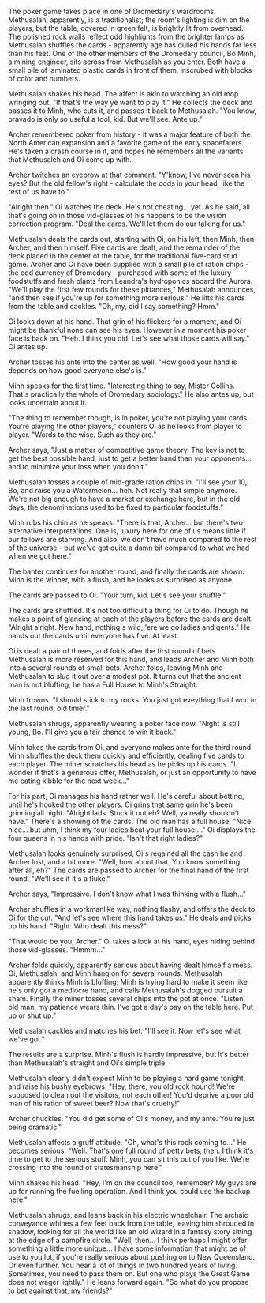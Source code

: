 The poker game takes place in one of Dromedary's wardrooms. Methusalah, apparently, is a traditionalist; the room's lighting is dim on the players, but the table, covered in green felt, is brightly lit from overhead. The polished rock walls reflect odd highlights from the brighter lamps as Methusalah shuffles the cards - apparently age has dulled his hands far less than his feet. One of the other members of the Dromedary council, Bo Minh, a mining engineer, sits across from Methusalah as you enter. Both have a small pile of laminated plastic cards in front of them, inscrubed with blocks of color and numbers.

Methusalah shakes his head. The affect is akin to watching an old mop wringing out. "If that's the way ye want to play it." He collects the deck and passes it to Minh, who cuts it, and passes it back to Methusalah. "You know, bravado is only so useful a tool, kid. But we'll see. Ante up."

Archer remembered poker from history - it was a major feature of both the North American expansion and a favorite game of the early spacefarers. He's taken a crash course in it, and hopes he remembers all the variants that Methusaleh and Oi come up with.

Archer twitches an eyebrow at that comment. "Y'know, I've never seen his eyes? But the old fellow's right - calculate the odds in your head, like the rest of us have to."

"Alright then." Oi watches the deck. He's not cheating... yet. As he said, all that's going on in those vid-glasses of his happens to be the vision correction program. "Deal the cards. We'll let them do our talking for us."

Methusalah deals the cards out, starting with Oi, on his left, then Minh, then Archer, and then himself. Five cards are dealt, and the remainder of the deck placed in the center of the table, for the traditional five-card stud game. Archer and Oi have been supplied with a small pile of ration chips - the odd currency of Dromedary - purchased with some of the luxury foodstuffs and fresh plants from Leandra's hydroponics aboard the Aurora. "We'll play the first few rounds for these pittances," Methusalah announces, "and then see if you're up for something more serious." He lifts his cards from the table and cackles. "Oh, my, did I say something? Hmm."

Oi looks down at his hand. That grin of his flickers for a moment, and Oi might be thankful none can see his eyes. However in a moment his poker face is back on. "Heh. I think you did. Let's see what those cards will say." Oi antes up.

Archer tosses his ante into the center as well. "How good your hand is depends on how good everyone else's is."

Minh speaks for the first time. "Interesting thing to say, Mister Collins. That's practically the whole of Dromedary sociology." He also antes up, but looks uncertain about it.

"The thing to remember though, is in poker, you're not playing your cards. You're playing the other players," counters Oi as he looks from player to player. "Words to the wise. Such as they are."

Archer says, "Just a matter of competitive game theory. The key is not to get the best possible hand, just to get a better hand than your opponents... and to minimize your loss when you don't."

Methusalah tosses a couple of mid-grade ration chips in. "I'll see your 10, Bo, and raise you a Watermelon... heh. Not really that simple anymore. We're not big enough to have a market or exchange here, but in the old days, the denominations used to be fixed to particular foodstuffs."

Minh rubs his chin as he speaks. "There is that, Archer... but there's two alternative interpretations. One is, luxury here for one of us means little if our fellows are starving. And also, we don't have much compared to the rest of the universe - but we've got quite a damn bit compared to what we had when we got here."

The banter continues for another round, and finally the cards are shown. Minh is the winner, with a flush, and he looks as surprised as anyone.

The cards are passed to Oi. "Your turn, kid. Let's see your shuffle."

The cards are shuffled. It's not too difficult a thing for Oi to do. Though he makes a point of glancing at each of the players before the cards are dealt. "Alright alright. New hand, nothing's wild, 'ere we go ladies and gents." He hands out the cards until everyone has five. At least.

Oi is dealt a pair of threes, and folds after the first round of bets. Methusalah is more reserved for this hand, and leads Archer and Minh both into a several rounds of small bets. Archer folds, leaving Minh and Methusalah to slug it out over a modest pot. It turns out that the ancient man is not bluffing; he has a Full House to Minh's Straight.

Minh frowns. "I should stick to my rocks. You just got eveything that I won in the last round, old timer."

Methusalah shrugs, apparently wearing a poker face now. "Night is still young, Bo. I'll give you a fair chance to win it back."

Minh takes the cards from Oi, and everyone makes ante for the third round. Minh shuffles the deck them quickly and efficiently, dealing five cards to each player. The miner scratches his head as he picks up his cards. "I wonder if that's a generous offer, Methusalah, or just an opportunity to have me eating kibble for the next week..."

For his part, Oi manages his hand rather well. He's careful about betting, until he's hooked the other players. Oi grins that same grin he's been grinning all night. "Alright lads. Stuck it out eh? Well, ya really shouldn't have." There's a showing of the cards. The old man has a full house. "Nice nice... but uhm, I think my four ladies beat your full house...." Oi displays the four queens in his hands with pride. "Isn't that right ladies?"

Methusalah looks genuinely surprised; Oi's regained all the cash he and Archer lost, and a bit more. "Well, how about that. You know something after all, eh?" The cards are passed to Archer for the final hand of the first round. "We'll see if it's a fluke."

Archer says, "Impressive. I don't know what I was thinking with a flush..."

Archer shuffles in a workmanlike way, nothing flashy, and offers the deck to Oi for the cut. "And let's see where this hand takes us." He deals and picks up his hand. "Right. Who dealt this mess?"

"That would be you, Archer." Oi takes a look at his hand, eyes hiding behind those vid-glasses. "Hmmm..."

Archer folds quickly, apparently serious about having dealt himself a mess. Oi, Methusalah, and Minh hang on for several rounds. Methusalah apparently thinks Minh is bluffing; Minh is trying hard to make it seem like he's only got a mediocre hand, and calls Methusalah's dogged pursuit a sham. Finally the miner tosses several chips into the pot at once. "Listen, old man, my patience wears thin. I've got a day's pay on the table here. Put up or shut up."

Methusalah cackles and matches his bet. "I'll see it. Now let's see what we've got."

The results are a surprise. Minh's flush is hardly impressive, but it's better than Methusalah's straight and Oi's simple triple.

Methusalah clearly didn't expect Minh to be playing a hard game tonight, and raise his bushy eyebrows. "Hey, there, you old rock hound! We're supposed to clean out the visitors, not each other! You'd deprive a poor old man of his ration of sweet beer? Now that's cruelty!"

Archer chuckles. "You did get some of Oi's money, and my ante. You're just being dramatic."

Methusalah affects a gruff attitude. "Oh, what's this rock coming to..." He becomes serious. "Well. That's one full round of petty bets, then. I think it's time to get to the serious stuff. Minh, you can sit this out of you like. We're crossing into the round of statesmanship here."

Minh shakes his head. "Hey, I'm on the council too, remember? My guys are up for running the fuelling operation. And I think you could use the backup here."

Methusalah shrugs, and leans back in his electric wheelchair. The archaic conveyance whines a few feet back from the table, leaving him shrouded in shadow, looking for all the world like an old wizard in a fantasy story sitting at the edge of a campfire circle. "Well, then... I think perhaps I might offer something a little more unique... I have some information that might be of use to you lot, if you're really serious about pushing on to New Queensland. Or even further. You hear a lot of things in two hundred years of living. Sometimes, you need to pass them on. But one who plays the Great Game does not wager lightly." He leans forward again. "So what do you propose to bet against that, my friends?"
